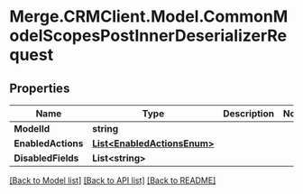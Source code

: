 # Merge.CRMClient.Model.CommonModelScopesPostInnerDeserializerRequest

## Properties

Name | Type | Description | Notes
------------ | ------------- | ------------- | -------------
**ModelId** | **string** |  | 
**EnabledActions** | [**List&lt;EnabledActionsEnum&gt;**](EnabledActionsEnum.md) |  | 
**DisabledFields** | **List&lt;string&gt;** |  | 

[[Back to Model list]](../README.md#documentation-for-models) [[Back to API list]](../README.md#documentation-for-api-endpoints) [[Back to README]](../README.md)

